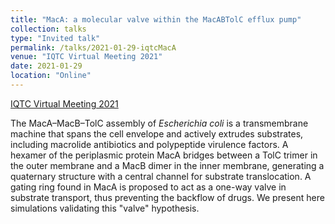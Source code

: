 ```yaml
---
title: "MacA: a molecular valve within the MacABTolC efflux pump"
collection: talks
type: "Invited talk"
permalink: /talks/2021-01-29-iqtcMacA
venue: "IQTC Virtual Meeting 2021"
date: 2021-01-29
location: "Online"
---
```


[IQTC Virtual Meeting 2021](https://www.iqtc.ub.edu/education-outreach/conferences-symposium/iqtc-virtual-meeting-2021/) 

The MacA–MacB–TolC assembly of *Escherichia coli* is a transmembrane machine that spans the cell envelope and actively extrudes substrates, including macrolide antibiotics and polypeptide virulence factors. A hexamer of the periplasmic protein MacA bridges between a TolC trimer in the outer membrane and a MacB dimer in the inner membrane, generating a quaternary structure with a central channel for substrate translocation. A gating ring found in MacA is proposed to act as a one-way valve in substrate transport, thus preventing the backflow of drugs. We present here simulations validating this "valve" hypothesis. 

